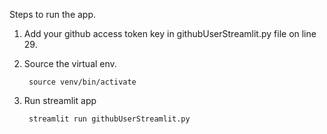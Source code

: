 Steps to run the app.

1. Add your github access token key in githubUserStreamlit.py file on line 29.

2. Source the virtual env.

        source venv/bin/activate

3. Run streamlit app

        streamlit run githubUserStreamlit.py